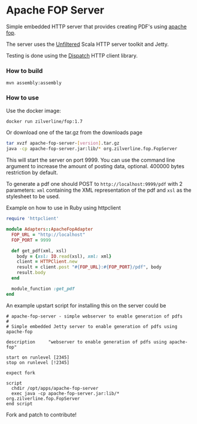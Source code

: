 # Apache FOP Server

Simple embedded HTTP server that provides creating PDF's using [apache fop](http://xmlgraphics.apache.org/fop/).

The server uses the [Unfiltered](https://unfiltered.ws/) Scala HTTP server toolkit and Jetty.

Testing is done using the [Dispatch](http://dispatch.databinder.net/) HTTP client library.

### How to build

    mvn assembly:assembly

### How to use
Use the docker image:
```sh
docker run zilverline/fop:1.7
```

Or download one of the tar.gz from the downloads page
```sh
tar xvzf apache-fop-server-[version].tar.gz
java -cp apache-fop-server.jar:lib/* org.zilverline.fop.FopServer
```

This will start the server on port 9999.
You can use the command line argument to increase the amount of posting data, optional. 400000 bytes restriction by default.

To generate a pdf one should POST to `http://localhost:9999/pdf` with 2 parameters: `xml` containing the XML representation of the pdf and `xsl` as the stylesheet to be used.

Example on how to use in Ruby using httpclient

```ruby
require 'httpclient'

module Adapters::ApacheFopAdapter
  FOP_URL = "http://localhost"
  FOP_PORT = 9999

  def get_pdf(xml, xsl)
    body = {xsl: IO.read(xsl), xml: xml}
    client = HTTPClient.new
    result = client.post "#{FOP_URL}:#{FOP_PORT}/pdf", body
    result.body
  end

  module_function :get_pdf
end
```

An example upstart script for installing this on the server could be
```upstart
# apache-fop-server - simple webserver to enable generation of pdfs
#
# Simple embedded Jetty server to enable generation of pdfs using apache-fop

description     "webserver to enable generation of pdfs using apache-fop"

start on runlevel [2345]
stop on runlevel [!2345]

expect fork

script
  chdir /opt/apps/apache-fop-server
  exec java -cp apache-fop-server.jar:lib/* org.zilverline.fop.FopServer
end script
```

Fork and patch to contribute!
